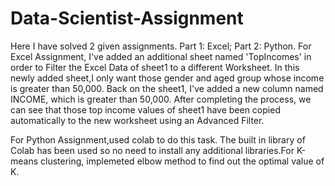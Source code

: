# Data-Scientist-Assignment
Here I have solved 2 given assignments.  Part 1: Excel; Part 2: Python.
                                                                                                                                       For Excel Assignment, I've added an additional sheet named 'TopIncomes' in order to Filter the Excel Data of sheet1 to a different Worksheet.
In this newly added sheet,I only want those gender and aged group whose income is greater than 50,000. Back on the sheet1, I've added a new column named INCOME, which is greater than 50,000.
After completing the process, we can see that  those top income values of sheet1 have been copied automatically to the new worksheet using an Advanced Filter.




For Python Assignment,used colab to do this task. The built in library of Colab has been used so no need to install any additional libraries.For K-means clustering, implemeted elbow method to find out the optimal value of K.





